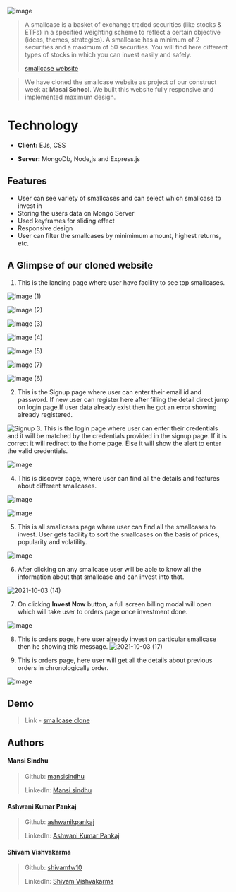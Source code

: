 ![image](https://www.smallcase.com/static/svgs/logo-full.svg)


> A smallcase is a basket of exchange traded securities (like stocks & ETFs) in a specified weighting scheme to reflect a certain objective (ideas, themes, strategies). A smallcase has a minimum of 2 securities and a maximum of 50 securities. You will find here different types of stocks in which you can invest easily and safely.
> 
> [smallcase website](https://smallcase.zerodha.com/)
 
> We have cloned the smallcase website as project of our construct week at **Masai School**.
> We built this website fully responsive and implemented maximum design.
 
  
# Technology


- **Client:** EJs, CSS

- **Server:** MongoDb, Node,js and Express.js




  
## Features

-  User can see variety of smallcases and can select which smallcase to invest in
-  Storing the users data on Mongo Server
-  Used keyframes for sliding effect
-  Responsive design
-  User can filter the smallcases by minimimum amount, highest returns, etc.



## A Glimpse of our cloned website

   1. This is the landing page where user have facility to see top smallcases.

![Image (1)](https://user-images.githubusercontent.com/88570294/135740526-f7db2c25-e757-4749-b93a-ba2609756fe5.png)

![Image (2)](https://user-images.githubusercontent.com/88570294/135740564-cf265404-88d0-4b4e-a0c9-9b4578713bc2.png)

![Image (3)](https://user-images.githubusercontent.com/88570294/135740543-6bb2e771-294e-42ac-8e95-d686b73db1db.png)

![Image (4)](https://user-images.githubusercontent.com/88570294/135740547-7896e474-f3db-4e0b-9913-9f7a57549598.png)

![Image (5)](https://user-images.githubusercontent.com/88570294/135740550-90c485e1-1fe7-4d9b-adb3-26ec2cd215cc.png)

![Image (7)](https://user-images.githubusercontent.com/88570294/135740559-515da655-bf06-47a2-9611-47c59df415d7.png)

![Image (6)](https://user-images.githubusercontent.com/88570294/135740561-097d90d6-16b8-480e-ab76-0df1848153ea.png)

2. This is the Signup page where user can enter their email id and password. If new user can register here after filling the detail direct jump on login page.If user data already exist then he got an error showing already registered. 
    
![Signup](https://user-images.githubusercontent.com/88570294/135742009-8b95f95c-99f8-4240-b7e5-eb7ab46b626b.png)
   3. This is the login page where user can enter their credentials and it will be matched by the credentials provided in the signup page. If it is correct it will redirect to the home page. Else it will show the alert to enter the valid credentials. 
    
![image](https://user-images.githubusercontent.com/76626095/131249575-bbb3d32e-b5b8-41ae-bed1-ba003d0855b8.png)



   4. This is discover page, where user can find all the details and features about different smallcases.
   
![image](https://user-images.githubusercontent.com/76626095/131249637-ee6dcba5-023e-49c8-920e-3b778379ca01.png)

![image](https://user-images.githubusercontent.com/76626095/131249644-9ef80a0e-8b71-49eb-a172-59af763bd861.png)
 
   
    
   5. This is all smallcases page where user can find all the smallcases to invest. User gets facility to sort the smallcases on the basis of prices, popularity and volatility. 
   
![image](https://user-images.githubusercontent.com/76626095/131249724-8e2eb03d-1e2a-4eb7-a143-5009f969964a.png)

    

   6. After clicking on any smallcase user will be able to know all the information about that smallcase and can invest into that.
 
 ![2021-10-03 (14)](https://user-images.githubusercontent.com/88570294/135743691-ccd736ca-147c-4c68-a03c-d809aecca8dd.png)


   7. On clicking **Invest Now**  button, a full screen billing modal will open which will take user to orders page once investment done.

![image](https://user-images.githubusercontent.com/76626095/131249873-59bb6b25-f621-4807-92e1-3f939b5b68a1.png)


   8. This is orders page, here user already invest on particular smallcase then he showing this message.
![2021-10-03 (17)](https://user-images.githubusercontent.com/88570294/135743964-df84a1c0-794a-4d06-b3cb-684c4c86f86c.png)


   9. This is orders page, here user will get all the details about previous orders in chronologically order.

![image](https://user-images.githubusercontent.com/76626095/131249990-f195b686-c42d-4550-a1ea-51621b76f32a.png)







  
## Demo

>Link - [smallcase clone](https://smallcase-clone.herokuapp.com)


  
## Authors

#### Mansi Sindhu
> Github: [mansisindhu](https://github.com/mansisindhu)
> 
> LinkedIn: [Mansi sindhu](linkedin.com/in/mansi-sindhu)

#### Ashwani Kumar Pankaj
> Github: [ashwanikpankaj](https://github.com/SantoshKonappanavar)
> 
> LinkedIn: [Ashwani Kumar Pankaj](https://www.linkedin.com/in/ashnit8294)

#### Shivam Vishvakarma
> Github: [shivamfw10](https://github.com/shivamfw10)
> 
> LinkedIn: [Shivam Vishvakarma](www.linkedin.com/in/shivam-vishvakarma-3322a41a5)
